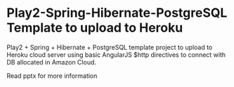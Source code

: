 Play2-Spring-Hibernate-PostgreSQL Template to upload to Heroku
===================================================================

Play2 + Spring + Hibernate + PostgreSQL template project to upload 
to Heroku cloud server using basic AngularJS $http directives 
to connect with DB allocated in Amazon Cloud.

Read pptx for more information
